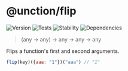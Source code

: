 # @unction/flip

![Version][BADGE_VERSION]
![Tests][BADGE_TRAVIS]
![Stability][BADGE_STABILITY]
![Dependencies][BADGE_DEPENDENCY]

> (any -> any) -> any -> any -> any

Flips a function's first and second arguments.

``` javascript
flip(key)({aaa: "1"})("aaa") // "1"
```

[BADGE_TRAVIS]: https://img.shields.io/travis/krainboltgreene/unction.js.svg?maxAge=2592000&style=flat-square
[BADGE_VERSION]: https://img.shields.io/npm/v/@unction/flip.svg?maxAge=2592000&style=flat-square
[BADGE_STABILITY]: https://img.shields.io/badge/stability-strong-green.svg?maxAge=2592000&style=flat-square
[BADGE_DEPENDENCY]: https://img.shields.io/david/krainboltgreene/unction.js.svg?maxAge=2592000&style=flat-square
